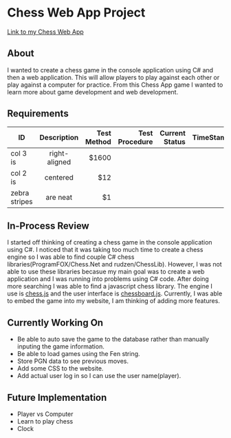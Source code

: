 # Chess Web App Project


[Link to my Chess Web App](http://chessproject2.azurewebsites.net)


## About
I wanted to create a chess game in the console application using C# and then a web application. This will allow players to play against each other or play against a computer for practice. From this Chess App game I wanted to learn more about game development and web development.


## Requirements
| ID            | Description   | Test Method  | Test Procedure | Current Status | TimeStamp|
| ------------- |:-------------:| ------------:| --------------:| --------------:| --------:|
| col 3 is      | right-aligned | $1600        |
| col 2 is      | centered      |   $12        |
| zebra stripes | are neat      |    $1        |


## In-Process Review
I started off thinking of creating a chess game in the console application using C#. I noticed that it was taking too much time to create a chess engine so I was able to find couple C# chess libraries(ProgramFOX/Chess.Net and rudzen/ChessLib). However, I was not able to use these libraries becasue my main goal was to create a web application and I was running into problems using C# code. After doing more searching I was able to find a javascript chess library. The engine I use is [chess.js](https://github.com/jhlywa/chess.js/) and the user interface is [chessboard.js](https://chessboardjs.com/). Currently, I was able to embed the game into my website, I am thinking of adding more features.

## Currently Working On
* Be able to auto save the game to the database rather than manually inputing the game information.
* Be able to load games using the Fen string.
* Store PGN data to see previous moves.
* Add some CSS to the website.
* Add actual user log in so I can use the user name(player).

## Future Implementation
* Player vs Computer
* Learn to play chess
* Clock
